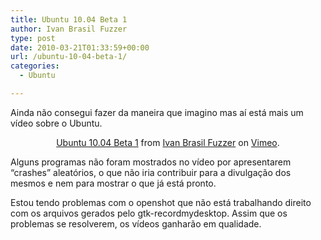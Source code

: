 ```yaml
---
title: Ubuntu 10.04 Beta 1
author: Ivan Brasil Fuzzer
type: post
date: 2010-03-21T01:33:59+00:00
url: /ubuntu-10-04-beta-1/
categories:
  - Ubuntu

---
```

Ainda não consegui fazer da maneira que imagino mas aí está mais um vídeo sobre o Ubuntu.

<center>
  </p> 
  
  <p>
    <a href="http://vimeo.com/10314710">Ubuntu 10.04 Beta 1</a> from <a href="http://vimeo.com/ubuntero">Ivan Brasil Fuzzer</a> on <a href="http://vimeo.com">Vimeo</a>.
  </p>
  
  <p>
    </center>
  </p>
  
  <p>
    Alguns programas não foram mostrados no vídeo por apresentarem &#8220;crashes&#8221; aleatórios, o que não iria contribuir para a divulgação dos mesmos e nem para mostrar o que já está pronto.
  </p>
  
  <p>
    Estou tendo problemas com o openshot que não está trabalhando direito com os arquivos gerados pelo gtk-recordmydesktop. Assim que os problemas se resolverem, os vídeos ganharão em qualidade.
  </p>